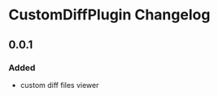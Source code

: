 <!-- Keep a Changelog guide -> https://keepachangelog.com -->

# CustomDiffPlugin Changelog

## 0.0.1
### Added
- custom diff files viewer
